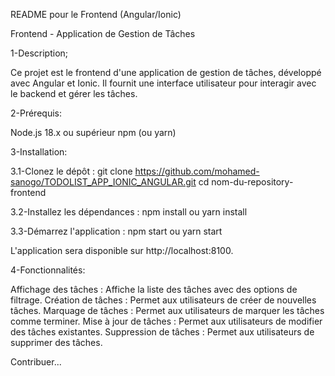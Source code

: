 README pour le Frontend (Angular/Ionic)

Frontend - Application de Gestion de Tâches

1-Description;

Ce projet est le frontend d'une application de gestion de tâches, développé avec Angular et Ionic. Il fournit une interface utilisateur pour interagir avec le backend et gérer les tâches.

2-Prérequis:

Node.js 18.x ou supérieur
npm (ou yarn)

3-Installation: 

3.1-Clonez le dépôt : 
git clone https://github.com/mohamed-sanogo/TODOLIST_APP_IONIC_ANGULAR.git
cd nom-du-repository-frontend

3.2-Installez les dépendances :
npm install
ou yarn install

3.3-Démarrez l'application :
npm start ou yarn start

L'application sera disponible sur http://localhost:8100.

4-Fonctionnalités:

Affichage des tâches : Affiche la liste des tâches avec des options de filtrage.
Création de tâches : Permet aux utilisateurs de créer de nouvelles tâches.
Marquage de tâches : Permet aux utilisateurs de marquer les tâches comme terminer.
Mise à jour de tâches : Permet aux utilisateurs de modifier des tâches existantes.
Suppression de tâches : Permet aux utilisateurs de supprimer des tâches.

Contribuer...